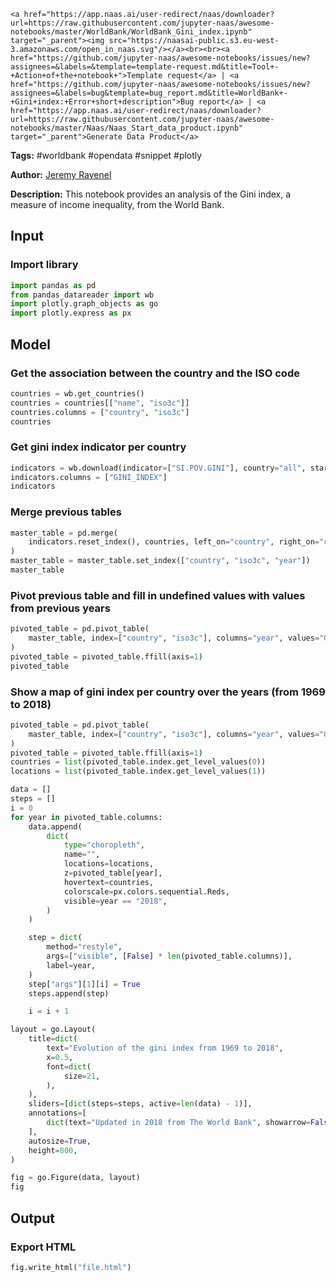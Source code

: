     <a href="https://app.naas.ai/user-redirect/naas/downloader?url=https://raw.githubusercontent.com/jupyter-naas/awesome-notebooks/master/WorldBank/WorldBank_Gini_index.ipynb" target="_parent"><img src="https://naasai-public.s3.eu-west-3.amazonaws.com/open_in_naas.svg"/></a><br><br><a href="https://github.com/jupyter-naas/awesome-notebooks/issues/new?assignees=&labels=&template=template-request.md&title=Tool+-+Action+of+the+notebook+">Template request</a> | <a href="https://github.com/jupyter-naas/awesome-notebooks/issues/new?assignees=&labels=bug&template=bug_report.md&title=WorldBank+-+Gini+index:+Error+short+description">Bug report</a> | <a href="https://app.naas.ai/user-redirect/naas/downloader?url=https://raw.githubusercontent.com/jupyter-naas/awesome-notebooks/master/Naas/Naas_Start_data_product.ipynb" target="_parent">Generate Data Product</a>

**Tags:** #worldbank #opendata #snippet #plotly

**Author:** [Jeremy Ravenel](https://www.linkedin.com/in/ACoAAAJHE7sB5OxuKHuzguZ9L6lfDHqw--cdnJg/)

**Description:** This notebook provides an analysis of the Gini index, a measure of income inequality, from the World Bank.

## Input

### Import library


```python
import pandas as pd
from pandas_datareader import wb
import plotly.graph_objects as go
import plotly.express as px
```

## Model

### Get the association between the country and the ISO code


```python
countries = wb.get_countries()
countries = countries[["name", "iso3c"]]
countries.columns = ["country", "iso3c"]
countries
```

### Get gini index indicator per country


```python
indicators = wb.download(indicator=["SI.POV.GINI"], country="all", start=1967, end=2018)
indicators.columns = ["GINI_INDEX"]
indicators
```

### Merge previous tables


```python
master_table = pd.merge(
    indicators.reset_index(), countries, left_on="country", right_on="country"
)
master_table = master_table.set_index(["country", "iso3c", "year"])
master_table
```

### Pivot previous table and fill in undefined values with values from previous years


```python
pivoted_table = pd.pivot_table(
    master_table, index=["country", "iso3c"], columns="year", values="GINI_INDEX"
)
pivoted_table = pivoted_table.ffill(axis=1)
pivoted_table
```

### Show a map of gini index per country over the years (from 1969 to 2018)


```python
pivoted_table = pd.pivot_table(
    master_table, index=["country", "iso3c"], columns="year", values="GINI_INDEX"
)
pivoted_table = pivoted_table.ffill(axis=1)
countries = list(pivoted_table.index.get_level_values(0))
locations = list(pivoted_table.index.get_level_values(1))

data = []
steps = []
i = 0
for year in pivoted_table.columns:
    data.append(
        dict(
            type="choropleth",
            name="",
            locations=locations,
            z=pivoted_table[year],
            hovertext=countries,
            colorscale=px.colors.sequential.Reds,
            visible=year == "2018",
        )
    )

    step = dict(
        method="restyle",
        args=["visible", [False] * len(pivoted_table.columns)],
        label=year,
    )
    step["args"][1][i] = True
    steps.append(step)

    i = i + 1

layout = go.Layout(
    title=dict(
        text="Evolution of the gini index from 1969 to 2018",
        x=0.5,
        font=dict(
            size=21,
        ),
    ),
    sliders=[dict(steps=steps, active=len(data) - 1)],
    annotations=[
        dict(text="Updated in 2018 from The World Bank", showarrow=False, x=1, y=-0.05)
    ],
    autosize=True,
    height=800,
)

fig = go.Figure(data, layout)
fig
```

## Output

### Export HTML


```python
fig.write_html("file.html")
```
